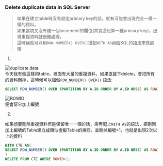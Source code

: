 ### Delete duplicate data in SQL Server
>如果在建立table時沒有設定primary key的話，就有可能會出現完全一模一樣的資料，  
>如果當初又沒有建一個increment的欄位(其實這也算一種primary key)，出現重複資料就很難處理，  
>這時候就可以用`ROW_NUMBER() OVER()`搭配`WITH AS`兩個SQL的語法來做處理
1.  
![duplicate data](https://github.com/abcd597/SelfNotes/blob/master/SQL/duplicate%20data.png)  
今天我有個這樣的table，裡面有大量的重複資料，如果直接下delete，會把所有的資料刪掉，這時候可以加個`ROW_NUMBER() OVER()`
語法:
```SQL
SELECT ROW_NUMBER() OVER (PARTITION BY A.ID ORDER BY A.ID DESC) AS ROWID,* FROM TABLE A;
````
  
![ROWID](https://github.com/abcd597/SelfNotes/blob/master/SQL/duplicate%20data_ROWID.png)  
便會幫它加上編號
  
2.
如果想要刪除重複資料但是保留唯一一個的話，需再配上`WITH AS`的語法，把剛剛加上編號的Table建立成類似虛擬Table的東西，並刪掉編號>1，也就是出現2次以上的資料
```SQL
WITH CTE AS(
SELECT ROW_NUMBER() OVER (PARTITION BY A.ID ORDER BY A.ID DESC) AS ROWID,* FROM TABLE A
)
DELETE FROM CTE WHERE ROWID>1;
```

